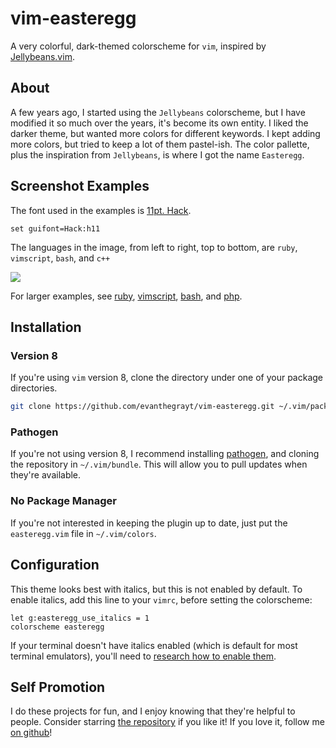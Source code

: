 # vim-easteregg
A very colorful, dark-themed colorscheme for `vim`, inspired by
[Jellybeans.vim](https://github.com/nanotech/jellybeans.vim).

## About
A few years ago, I started using the `Jellybeans` colorscheme, but I have
modified it so much over the years, it's become its own entity. I liked the
darker theme, but wanted more colors for different keywords. I kept adding more
colors, but tried to keep a lot of them pastel-ish. The color pallette, plus the
inspiration from `Jellybeans`, is where I got the name `Easteregg`.

## Screenshot Examples
The font used in the examples is [11pt. Hack](https://sourcefoundry.org/hack/).
```vim
set guifont=Hack:h11
```
The languages in the image, from left to right, top to bottom, are `ruby`,
`vimscript`, `bash`, and `c++`

![](https://user-images.githubusercontent.com/12698076/69293829-adc92d80-0bcf-11ea-867d-943080006a44.jpg)

For larger examples, see
[ruby](https://user-images.githubusercontent.com/12698076/74897742-9da32480-535d-11ea-95b2-04af765f3bbd.png),
[vimscript](https://user-images.githubusercontent.com/12698076/74897836-da6f1b80-535d-11ea-9b57-0e02035992fe.png),
[bash](https://user-images.githubusercontent.com/12698076/74898172-b5c77380-535e-11ea-9d46-0baf0f625934.png),
and
[php](https://user-images.githubusercontent.com/12698076/75001489-220daa00-5427-11ea-9e4f-128a74ee2ee5.png).

## Installation
### Version 8
If you're using `vim` version 8, clone the directory under one of your package
directories.

```bash
git clone https://github.com/evanthegrayt/vim-easteregg.git ~/.vim/pack/$PACKAGE_DIRECTORY/start/easteregg
```

### Pathogen
If you're not using version 8, I recommend installing
[pathogen](https://github.com/tpope/vim-pathogen), and cloning the repository in
`~/.vim/bundle`. This will allow you to pull updates when they're available.

### No Package Manager
If you're not interested in keeping the plugin up to date, just put the
`easteregg.vim` file in `~/.vim/colors`.

## Configuration
This theme looks best with italics, but this is not enabled by default. To
enable italics, add this line to your `vimrc`, before setting the colorscheme:
```vim
let g:easteregg_use_italics = 1
colorscheme easteregg
```
If your terminal doesn't have italics enabled (which is default for most
terminal emulators), you'll need to [research how to enable
them](https://github.com/evanthegrayt/dotfiles/blob/master/dotfiles/xterm-256color.terminfo#L3).

## Self Promotion
I do these projects for fun, and I enjoy knowing that they're helpful to people.
Consider starring [the
repository](https://github.com/evanthegrayt/vim-easteregg) if you like it! If
you love it, follow me [on github](https://github.com/evanthegrayt)!
